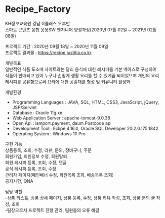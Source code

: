 # Recipe_Factory
KH정보교육원 강남 G클래스 오후반<br>
스마트 콘텐츠 융합 응용SW 엔지니어 양성과정(2020년 07월 02일 ~ 2021년 02월 08일)<br>

프로젝트 기간 : 2020년 09월 18일 ~ 2020년 11월 09일<br>
프로젝트 결과물 : https://recipe.justitia.co.kr

개발목표<br>
일반적인 식품 도소매 사이트와는 달리 음식에 대한 레시피를 기본 베이스로 구성하여 식품이 판매되고 있어 누구나 손쉽게 생활 요리를 할 수 있게끔 되어있으며 개인의 요리 레시피를 공유함으로써 요리에 대한 공감대를 형성 및 커뮤니티 활성화

개발환경
<ul>
  <li>Programming Languages : JAVA, SQL, HTML, CSS3, JavaScript, jQuery, JSP/Servlet</li>
  <li>Database : Oracle 11g xe</li>
  <li>Web Application Server : apache-tomcat-9.0.38</li>
  <li>Open Api : iamport.payment, daum.Postcode api</li>
  <li>Development Tool : Eclipe 4.16.0, Oracle SQL Developer 20.2.0.175.1842</li>
  <li>Operating System : Windows 10 Pro</li>
</ul>

구현 기능<br>
상품등록, 조회, 수정, 리뷰, 문의, 장바구니, 주문<br>
회원가입, 회원정보 수정, 회원탈퇴<br>
회원 레시피 등록, 조회, 수정, 댓글<br>
공식 레시피 등록, 조회, 수정<br>
관리자 페이지(메인배너 수정, 회원목록 조회, 배송목록 조회)<br>
공지사항, QNA

담당 역할<br>
-상품 리스트, 상품 상세 페이지, 상품 등록, 수정, 상품 리뷰 작성, 조회, 상품 문의 글 작성, 조회<br>
-팀장으로서 프로젝트 진행 관리, 팀원들의 오류 해결
